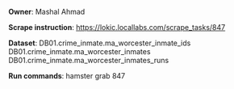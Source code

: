 **Owner**: Mashal Ahmad
 
**Scrape instruction**: https://lokic.locallabs.com/scrape_tasks/847

**Dataset**: DB01.crime_inmate.ma_worcester_inmate_ids
DB01.crime_inmate.ma_worcester_inmates
DB01.crime_inmate.ma_worcester_inmates_runs

**Run commands**:  hamster grab 847

